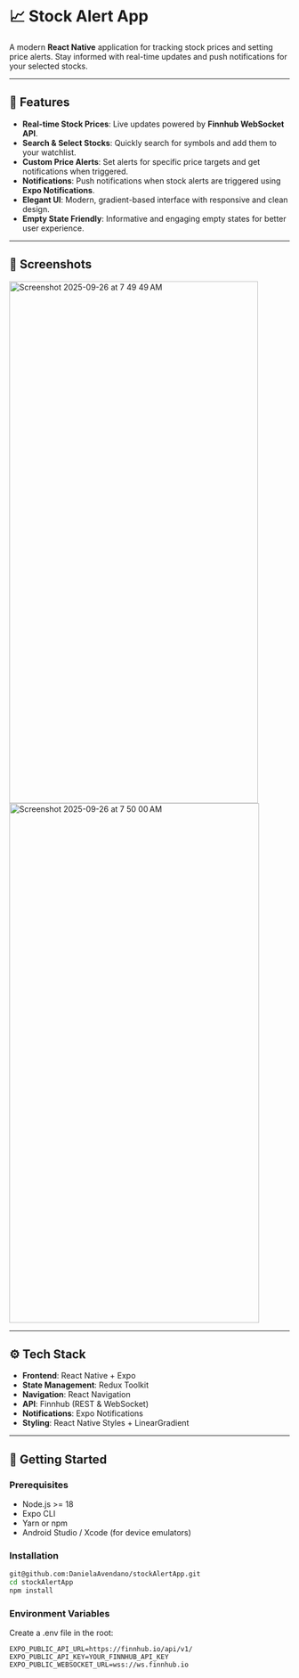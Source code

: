 # 📈 Stock Alert App

A modern **React Native** application for tracking stock prices and setting price alerts. Stay informed with real-time updates and push notifications for your selected stocks.  

---

## 🌟 Features

- **Real-time Stock Prices**: Live updates powered by **Finnhub WebSocket API**.  
- **Search & Select Stocks**: Quickly search for symbols and add them to your watchlist.  
- **Custom Price Alerts**: Set alerts for specific price targets and get notifications when triggered.  
- **Notifications**: Push notifications when stock alerts are triggered using **Expo Notifications**.  
- **Elegant UI**: Modern, gradient-based interface with responsive and clean design.  
- **Empty State Friendly**: Informative and engaging empty states for better user experience.  

---

## 📱 Screenshots

<img width="447" height="937" alt="Screenshot 2025-09-26 at 7 49 49 AM" src="https://github.com/user-attachments/assets/1f6052cf-c28b-483f-8a66-6293a03a88a6" />

<img width="449" height="933" alt="Screenshot 2025-09-26 at 7 50 00 AM" src="https://github.com/user-attachments/assets/80791405-8990-4c20-aee6-361531dde037" />

---

## ⚙️ Tech Stack

- **Frontend**: React Native + Expo  
- **State Management**: Redux Toolkit  
- **Navigation**: React Navigation  
- **API**: Finnhub (REST & WebSocket)  
- **Notifications**: Expo Notifications  
- **Styling**: React Native Styles + LinearGradient  

---

## 🚀 Getting Started

### Prerequisites

- Node.js >= 18  
- Expo CLI  
- Yarn or npm  
- Android Studio / Xcode (for device emulators)  

### Installation

```bash
git@github.com:DanielaAvendano/stockAlertApp.git
cd stockAlertApp
npm install
```

### Environment Variables

Create a .env file in the root:

```
EXPO_PUBLIC_API_URL=https://finnhub.io/api/v1/
EXPO_PUBLIC_API_KEY=YOUR_FINNHUB_API_KEY
EXPO_PUBLIC_WEBSOCKET_URL=wss://ws.finnhub.io
```



